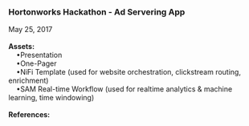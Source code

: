 <h3>Hortonworks Hackathon - Ad Servering App</h3>
May 25, 2017
<br>
<br><b>Assets:</b>
<br>&nbsp;&nbsp;&nbsp;&nbsp;&bull;Presentation
<br>&nbsp;&nbsp;&nbsp;&nbsp;&bull;One-Pager
<br>&nbsp;&nbsp;&nbsp;&nbsp;&bull;NiFi Template (used for website orchestration, clickstream routing, enrichment)
<br>&nbsp;&nbsp;&nbsp;&nbsp;&bull;SAM Real-time Workflow (used for realtime analytics & machine learning, time windowing)
<br>
<br><b>References:</b>
<br>

